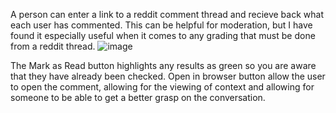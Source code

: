 A person can enter a link to a reddit comment thread and recieve back what each user has commented. This can be helpful for moderation, but I have found it especially
useful when it comes to any grading that must be done from a reddit thread.
![image](https://github.com/user-attachments/assets/46e3b89f-53b3-4d58-a8d8-652faa7b9a43)


The Mark as Read button highlights any results as green so you are aware that they have already been checked.
Open in browser button allow the user to open the comment, allowing for the viewing of context and allowing for someone to be able to get a better grasp on the conversation.
